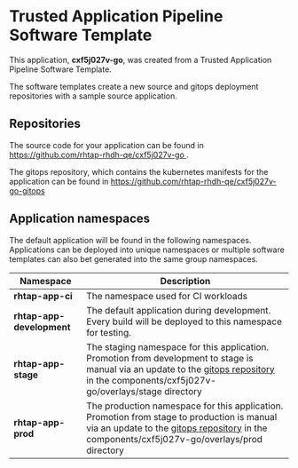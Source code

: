 # Trusted Application Pipeline Software Template

This application, **cxf5j027v-go**, was created from a Trusted Application Pipeline Software Template.

The software templates create a new source and gitops deployment repositories with a sample source application. 

## Repositories

The source code for your application can be found in [https://github.com/rhtap-rhdh-qe/cxf5j027v-go ](https://github.com/rhtap-rhdh-qe/cxf5j027v-go ).
 
The gitops repository, which contains the kubernetes manifests for the application can be found in 
[https://github.com/rhtap-rhdh-qe/cxf5j027v-go-gitops ](https://github.com/rhtap-rhdh-qe/cxf5j027v-go-gitops ) 

## Application namespaces 

The default application will be found in the following namespaces. Applications can be deployed into unique namespaces or multiple software templates can also bet generated into the same group namespaces.  

|  Namespace   |  Description   |  
| -------- | -------- |
| **rhtap-app-ci** | The namespace used for CI workloads |
| **rhtap-app-development** | The default application during development. Every build will be deployed to this namespace for testing. |
| **rhtap-app-stage** | The staging namespace for this application. Promotion from development to stage is manual via an update to the [gitops repository](https://github.com/rhtap-rhdh-qe/cxf5j027v-go-gitops ) in the components/cxf5j027v-go/overlays/stage directory |
| **rhtap-app-prod** | The production namespace for this application. Promotion from stage to production is manual via an update to the [gitops repository](https://github.com/rhtap-rhdh-qe/cxf5j027v-go-gitops ) in the components/cxf5j027v-go/overlays/prod directory |
